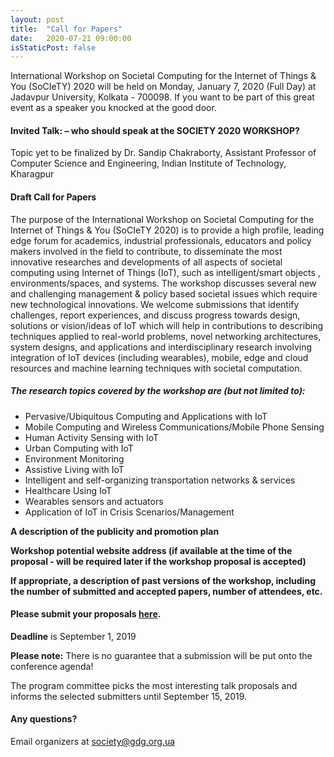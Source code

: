 ```yaml
---
layout: post
title:  "Call for Papers"
date:   2020-07-21 09:00:00
isStaticPost: false
---
```

International  Workshop on Societal Computing for the Internet of Things & You (SoCIeTY) 2020 will be held on Monday, January 7, 2020 (Full Day) at Jadavpur University, Kolkata - 700098. If you want to be part of this great event as a speaker you knocked at the good door.

#### Invited Talk: – who should speak at the SOCIETY 2020 WORKSHOP?

Topic yet to be finalized by Dr. Sandip Chakraborty, Assistant Professor of Computer Science and Engineering, Indian Institute of Technology, Kharagpur

#### Draft Call for Papers

The purpose of the International Workshop on Societal Computing for the Internet of Things & You (SoCIeTY 2020)  is to provide a high profile, leading edge forum for academics, industrial professionals, educators and policy makers involved in the field to contribute, to disseminate the most innovative researches and developments of all aspects of societal computing using  Internet of Things (IoT), such as intelligent/smart objects , environments/spaces, and systems. The workshop discusses several new and challenging management & policy based societal issues which require new technological innovations.
We welcome submissions that identify challenges, report experiences, and discuss progress towards design, solutions or vision/ideas of IoT which will help in contributions to describing techniques applied to real-world problems, novel networking architectures, system designs, and applications and interdisciplinary research involving integration of IoT devices (including wearables), mobile, edge and cloud resources and machine learning techniques with societal computation.


##### The research topics covered by the workshop are (but not limited to):

* Pervasive/Ubiquitous Computing and Applications with IoT
* Mobile Computing and Wireless Communications/Mobile Phone Sensing
* Human Activity Sensing with IoT
* Urban Computing with IoT
* Environment Monitoring 
* Assistive Living with IoT
* Intelligent and self-organizing transportation networks & services
* Healthcare Using IoT
* Wearables sensors and actuators
* Application of IoT in Crisis Scenarios/Management


__A description of the publicity and promotion plan__

__Workshop potential website address (if available at the time of the proposal - will be required later if the workshop proposal is accepted)__

__If appropriate, a description of past versions of the workshop, including the number of submitted and accepted papers, number of attendees, etc.__

#### Please submit your proposals [here](http://bit.ly/dfua-c4p).
__Deadline__ is September 1, 2019

__Please note:__ There is no guarantee that a submission will be put onto the conference agenda!<br/>

The program committee picks the most interesting talk proposals and informs the selected submitters until September 15, 2019.<br/>

#### Any questions? 
Email organizers at [society@gdg.org.ua](mailto:society@gdg.org.ua)
